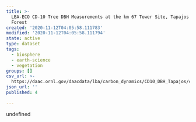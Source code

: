 ```yaml
---
title: >-
  LBA-ECO CD-10 Tree DBH Measurements at the km 67 Tower Site, Tapajos National
  Forest
created: '2020-11-12T04:05:58.111783'
modified: '2020-11-12T04:05:58.111794'
state: active
type: dataset
tags:
  - biosphere
  - earth-science
  - vegetation
groups: []
csv_url: >-
  https://daac.ornl.gov/daacdata/lba/carbon_dynamics/CD10_DBH_Tapajos/comp//DBH_names_species_sort.csv
json_url: ''
published: 4

---
```

undefined
